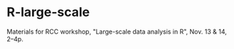# R-large-scale
Materials for RCC workshop, "Large-scale data analysis in R", Nov. 13 &amp; 14, 2–4p.
